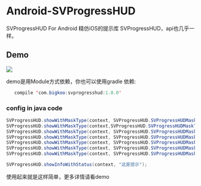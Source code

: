 # Android-SVProgressHUD
SVProgressHUD For Android
精仿iOS的提示库 SVProgressHUD，api也几乎一样。

## Demo
![](https://github.com/saiwu-bigkoo/Android-AlertView/blob/master/preview/svprogresshuddemo.gif)

demo是用Module方式依赖，你也可以使用gradle 依赖:
```java
   compile 'com.bigkoo:svprogresshud:1.0.0'
```

### config in java code
```java
SVProgressHUD.showWithMaskType(context, SVProgressHUD.SVProgressHUDMaskType.None);
SVProgressHUD.showWithMaskType(context,SVProgressHUD.SVProgressHUDMaskType.Black);
SVProgressHUD.showWithMaskType(context, SVProgressHUD.SVProgressHUDMaskType.BlackCancel);
SVProgressHUD.showWithMaskType(context, SVProgressHUD.SVProgressHUDMaskType.Clear);
SVProgressHUD.showWithMaskType(context, SVProgressHUD.SVProgressHUDMaskType.ClearCancel);
SVProgressHUD.showWithMaskType(context, SVProgressHUD.SVProgressHUDMaskType.Gradient);
SVProgressHUD.showWithMaskType(context, SVProgressHUD.SVProgressHUDMaskType.GradientCancel);
```
```java
SVProgressHUD.showInfoWithStatus(context, "这是提示");
```
使用起来就是这样简单，更多详情请看demo
